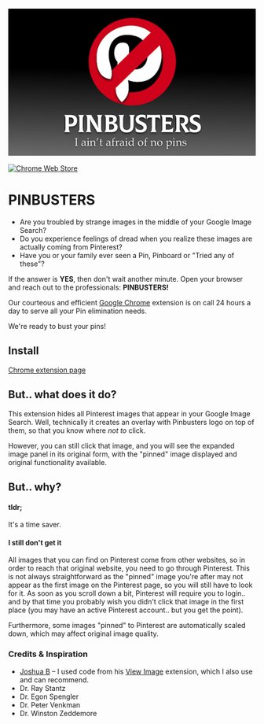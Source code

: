 ![Icon](img/hero-image.png)

[![Chrome Web Store](https://img.shields.io/chrome-web-store/v/kakcofganmlibjmagofeimjhailodnod.svg)](https://chrome.google.com/webstore/detail/pinbusters/kakcofganmlibjmagofeimjhailodnod)

# PINBUSTERS
- Are you troubled by strange images in the middle of your Google Image Search?
- Do you experience feelings of dread when you realize these images are actually coming from Pinterest?
- Have you or your family ever seen a Pin, Pinboard or "Tried any of these"?

If the answer is **YES**, then don't wait another minute. Open your browser and reach out to the professionals: **PINBUSTERS!**

Our courteous and efficient [Google Chrome](https://chrome.google.com/webstore/detail/pinbusters/kakcofganmlibjmagofeimjhailodnod) extension is on call 24 hours a day to serve all your Pin elimination needs.

We're ready to bust your pins!

## Install
[Chrome extension page](https://chrome.google.com/webstore/detail/pinbusters/kakcofganmlibjmagofeimjhailodnod)

## But.. what does it do?

This extension hides all Pinterest images that appear in your Google Image Search. Well, technically it creates an overlay with Pinbusters logo on top of them, so that you know where *not to* click. 

However, you can still click that image, and you will see the expanded image panel in its original form, with the "pinned" image displayed and original functionality available.

## But.. why?

#### tldr;

It's a time saver.

#### I still don't get it

All images that you can find on Pinterest come from other websites, so in order to reach that original website, you need to go through Pinterest. This is not always straightforward as the "pinned" image you're after may not appear as the first image on the Pinterest page, so you will still have to look for it. As soon as you scroll down a bit, Pinterest will require you to login.. and by that time you probably wish you didn't click that image in the first place (you may have an active Pinterest account.. but you get the point).

Furthermore, some images "pinned" to Pinterest are automatically scaled down, which may affect original image quality.

### Credits & Inspiration
- [Joshua B](https://github.com/bijij/) – I used code from his [View Image](https://github.com/bijij/ViewImage/) extension, which I also use and can recommend.
- Dr. Ray Stantz
- Dr. Egon Spengler
- Dr. Peter Venkman
- Dr. Winston Zeddemore
